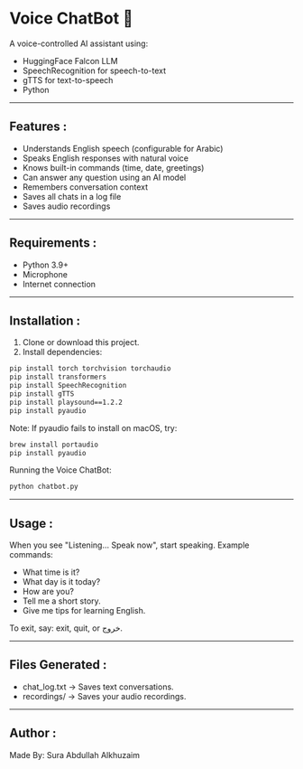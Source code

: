 # Voice ChatBot 🤖


A voice-controlled AI assistant using:
- HuggingFace Falcon LLM
- SpeechRecognition for speech-to-text
- gTTS for text-to-speech
- Python

---

## Features :
- Understands English speech (configurable for Arabic)
- Speaks English responses with natural voice
- Knows built-in commands (time, date, greetings)
- Can answer any question using an AI model
- Remembers conversation context
- Saves all chats in a log file
- Saves audio recordings

---

## Requirements :
- Python 3.9+
- Microphone
- Internet connection

---

## Installation :
1. Clone or download this project.
2. Install dependencies:
```bash
pip install torch torchvision torchaudio
pip install transformers
pip install SpeechRecognition
pip install gTTS
pip install playsound==1.2.2
pip install pyaudio
```
Note: If pyaudio fails to install on macOS, try: 
```bash
brew install portaudio
pip install pyaudio
```
Running the Voice ChatBot:
```bash
python chatbot.py
```

---

## Usage : 
When you see "Listening... Speak now", start speaking.
Example commands:
- What time is it?
- What day is it today?
- How are you?
- Tell me a short story.
- Give me tips for learning English.
  
To exit, say: exit, quit, or خروج.

---

## Files Generated :
- chat_log.txt → Saves text conversations.
- recordings/ → Saves your audio recordings.

---

## Author :
Made By: Sura Abdullah Alkhuzaim
